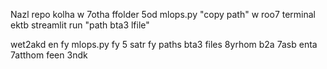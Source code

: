 Nazl repo kolha w 7otha ffolder 5od mlops.py "copy path" w roo7 terminal ektb
streamlit run "path bta3 lfile"

wet2akd en fy mlops.py fy 5 satr fy paths bta3 files 8yrhom b2a 7asb enta 7atthom feen 3ndk
